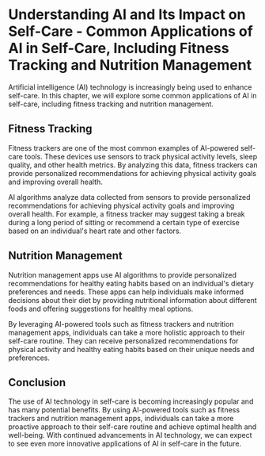 Understanding AI and Its Impact on Self-Care - Common Applications of AI in Self-Care, Including Fitness Tracking and Nutrition Management
=====================================================================================================================================================

Artificial intelligence (AI) technology is increasingly being used to enhance self-care. In this chapter, we will explore some common applications of AI in self-care, including fitness tracking and nutrition management.

Fitness Tracking
----------------

Fitness trackers are one of the most common examples of AI-powered self-care tools. These devices use sensors to track physical activity levels, sleep quality, and other health metrics. By analyzing this data, fitness trackers can provide personalized recommendations for achieving physical activity goals and improving overall health.

AI algorithms analyze data collected from sensors to provide personalized recommendations for achieving physical activity goals and improving overall health. For example, a fitness tracker may suggest taking a break during a long period of sitting or recommend a certain type of exercise based on an individual's heart rate and other factors.

Nutrition Management
--------------------

Nutrition management apps use AI algorithms to provide personalized recommendations for healthy eating habits based on an individual's dietary preferences and needs. These apps can help individuals make informed decisions about their diet by providing nutritional information about different foods and offering suggestions for healthy meal options.

By leveraging AI-powered tools such as fitness trackers and nutrition management apps, individuals can take a more holistic approach to their self-care routine. They can receive personalized recommendations for physical activity and healthy eating habits based on their unique needs and preferences.

Conclusion
----------

The use of AI technology in self-care is becoming increasingly popular and has many potential benefits. By using AI-powered tools such as fitness trackers and nutrition management apps, individuals can take a more proactive approach to their self-care routine and achieve optimal health and well-being. With continued advancements in AI technology, we can expect to see even more innovative applications of AI in self-care in the future.
